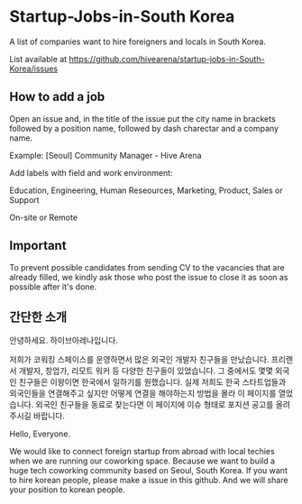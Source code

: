 # Startup-Jobs-in-South Korea
A list of companies want to hire foreigners and locals in South Korea. 

List available at https://github.com/hivearena/startup-jobs-in-South-Korea/issues

<h2>How to add a job</h2>

Open an issue and, in the title of the issue put the city name in brackets followed by a position name, followed by dash charectar and a company name.

Example: [Seoul] Community Manager - Hive Arena

Add labels with field and work environment: 

Education, Engineering, Human Reseources, Marketing, Product, Sales or Support

On-site or Remote

<h2>Important</h2>

To prevent possible candidates from sending CV to the vacancies that are already filled, we kindly ask those who post the issue to close it as soon as possible after it's done.

<h2>간단한 소개</h2>

안녕하세요. 하이브아레나입니다.

저희가 코워킹 스페이스를 운영하면서 많은 외국인 개발자 친구들을 만났습니다. 프리랜서 개발자, 창업가, 리모트 워커 등 다양한 친구들이 있었습니다. 그 중에서도 몇몇 외국인 친구들은 이왕이면 한국에서 일하기를 원했습니다. 실제 저희도 한국 스타트업들과 외국인들을 연결해주고 싶지만 어떻게 연결을 해야하는지 방법을 몰라 이 페이지를 열었습니다. 외국인 친구들을 동료로 찾는다면 이 페이지에 이슈 형태로 포지션 공고를 올려주시길 바랍니다.

Hello, Everyone. 

We would like to connect foreign startup from abroad with local techies when we are running our coworking space. Because we want to build a huge tech coworking community based on Seoul, South Korea. If you want to hire korean people, please make a issue in this github. And we will share your position to korean people.  
